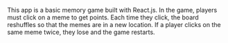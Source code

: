 This app is a basic memory game built with React.js. In the game, players must click on a meme to get points. Each time they click, the board reshuffles so that the memes are in a new location. If a player clicks on the same meme twice, they lose and the game restarts.
